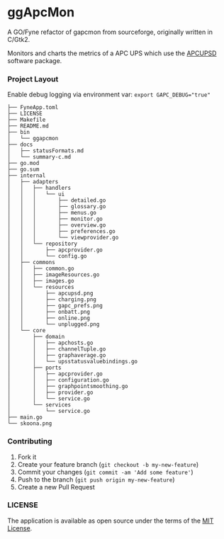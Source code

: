 # ggApcMon

A GO/Fyne refactor of gapcmon from sourceforge, originally written in C/Gtk2. 

Monitors and charts the metrics of a APC UPS which use the [APCUPSD](http://www.apcupsd.org) software package.




### Project Layout

Enable debug logging via environment var: `export GAPC_DEBUG="true"`


```text
├── FyneApp.toml
├── LICENSE
├── Makefile
├── README.md
├── bin
│   └── ggapcmon
├── docs
│   ├── statusFormats.md
│   └── summary-c.md
├── go.mod
├── go.sum
├── internal
│   ├── adapters
│   │   ├── handlers
│   │   │   └── ui
│   │   │       ├── detailed.go
│   │   │       ├── glossary.go
│   │   │       ├── menus.go
│   │   │       ├── monitor.go
│   │   │       ├── overview.go
│   │   │       ├── preferences.go
│   │   │       └── viewprovider.go
│   │   └── repository
│   │       ├── apcprovider.go
│   │       └── config.go
│   ├── commons
│   │   ├── common.go
│   │   ├── imageResources.go
│   │   ├── images.go
│   │   └── resources
│   │       ├── apcupsd.png
│   │       ├── charging.png
│   │       ├── gapc_prefs.png
│   │       ├── onbatt.png
│   │       ├── online.png
│   │       └── unplugged.png
│   └── core
│       ├── domain
│       │   ├── apchosts.go
│       │   ├── channelTuple.go
│       │   ├── graphaverage.go
│       │   └── upsstatusvaluebindings.go
│       ├── ports
│       │   ├── apcprovider.go
│       │   ├── configuration.go
│       │   ├── graphpointsmoothing.go
│       │   ├── provider.go
│       │   └── service.go
│       └── services
│           └── service.go
├── main.go
└── skoona.png
```

### Contributing

1. Fork it
2. Create your feature branch (`git checkout -b my-new-feature`)
3. Commit your changes (`git commit -am 'Add some feature'`)
4. Push to the branch (`git push origin my-new-feature`)
5. Create a new Pull Request


### LICENSE
The application is available as open source under the terms of the [MIT License](http://opensource.org/licenses/MIT).
